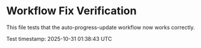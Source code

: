 # Workflow Fix Verification

This file tests that the auto-progress-update workflow now works correctly.

Test timestamp: 2025-10-31 01:38:43 UTC
